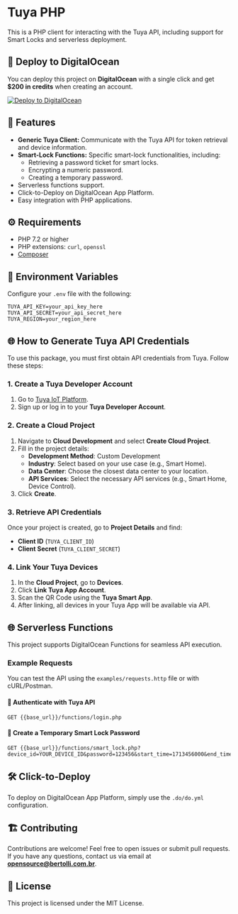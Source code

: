 # Tuya PHP

This is a PHP client for interacting with the Tuya API, including support for Smart Locks and serverless deployment.

## 🚀 Deploy to DigitalOcean

You can deploy this project on **DigitalOcean** with a single click and get **$200 in credits** when creating an account.

[![Deploy to DigitalOcean](https://web-platforms.sfo2.cdn.digitaloceanspaces.com/WWW/Badge%201.svg)](https://www.digitalocean.com/?refcode=e6dcb42c53c3&utm_campaign=Referral_Invite&utm_medium=Referral_Program&utm_source=badge)

## 📖 Features
- **Generic Tuya Client:** Communicate with the Tuya API for token retrieval and device information.
- **Smart-Lock Functions:** Specific smart-lock functionalities, including:
  - Retrieving a password ticket for smart locks.
  - Encrypting a numeric password.
  - Creating a temporary password.
- Serverless functions support.
- Click-to-Deploy on DigitalOcean App Platform.
- Easy integration with PHP applications.

## ⚙️ Requirements
- PHP 7.2 or higher
- PHP extensions: `curl`, `openssl`
- [Composer](https://getcomposer.org/)

## 📜 Environment Variables
Configure your `.env` file with the following:
```
TUYA_API_KEY=your_api_key_here
TUYA_API_SECRET=your_api_secret_here
TUYA_REGION=your_region_here
```

## 🌐 How to Generate Tuya API Credentials
To use this package, you must first obtain API credentials from Tuya. Follow these steps:

### **1. Create a Tuya Developer Account**
1. Go to [Tuya IoT Platform](https://iot.tuya.com/).
2. Sign up or log in to your **Tuya Developer Account**.

### **2. Create a Cloud Project**
1. Navigate to **Cloud Development** and select **Create Cloud Project**.
2. Fill in the project details:
   - **Development Method**: Custom Development
   - **Industry**: Select based on your use case (e.g., Smart Home).
   - **Data Center**: Choose the closest data center to your location.
   - **API Services**: Select the necessary API services (e.g., Smart Home, Device Control).
3. Click **Create**.

### **3. Retrieve API Credentials**
Once your project is created, go to **Project Details** and find:
- **Client ID** (`TUYA_CLIENT_ID`)
- **Client Secret** (`TUYA_CLIENT_SECRET`)

### **4. Link Your Tuya Devices**
1. In the **Cloud Project**, go to **Devices**.
2. Click **Link Tuya App Account**.
3. Scan the QR Code using the **Tuya Smart App**.
4. After linking, all devices in your Tuya App will be available via API.

## 🌐 Serverless Functions
This project supports DigitalOcean Functions for seamless API execution.

### Example Requests
You can test the API using the `examples/requests.http` file or with cURL/Postman.

#### 🔐 Authenticate with Tuya API
```http
GET {{base_url}}/functions/login.php
```

#### 🔑 Create a Temporary Smart Lock Password
```http
GET {{base_url}}/functions/smart_lock.php?device_id=YOUR_DEVICE_ID&password=123456&start_time=1713456000&end_time=1713542400
```

## 🛠 Click-to-Deploy
To deploy on DigitalOcean App Platform, simply use the `.do/do.yml` configuration.

## 🏗 Contributing
Contributions are welcome! Feel free to open issues or submit pull requests.
If you have any questions, contact us via email at **opensource@bertolli.com.br**.

## 📄 License
This project is licensed under the MIT License.